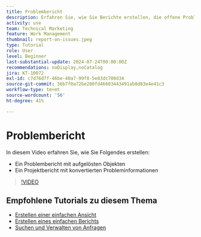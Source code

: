 ```yaml
---
title: Problembericht
description: Erfahren Sie, wie Sie Berichte erstellen, die offene Probleme und Konversionsinformationen anzeigen.
activity: use
team: Technical Marketing
feature: Work Management
thumbnail: report-on-issues.jpeg
type: Tutorial
role: User
level: Beginner
last-substantial-update: 2024-07-24T00:00:00Z
recommendations: noDisplay,noCatalog
jira: KT-10072
exl-id: c7d76d7f-46be-40a7-99f8-5e83dc708d34
source-git-commit: 36b7f0a72be280fd46603443491ab8d83e4e41c3
workflow-type: tm+mt
source-wordcount: '56'
ht-degree: 41%

---
```


# Problembericht

In diesem Video erfahren Sie, wie Sie Folgendes erstellen:

* Ein Problembericht mit aufgelösten Objekten
* Ein Projektbericht mit konvertierten Probleminformationen


>[!VIDEO](https://video.tv.adobe.com/v/3432002/?quality=12&learn=on)


## Empfohlene Tutorials zu diesem Thema

* [Erstellen einer einfachen Ansicht](/help/reporting/basic-reporting/create-a-basic-view.md)
* [Erstellen eines einfachen Berichts](/help/reporting/basic-reporting/create-a-simple-report.md)
* [Suchen und Verwalten von Anfragen](/help/manage-work/issues-requests/find-requests.md)

